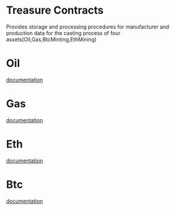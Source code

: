 # Treasure Contracts

Provides storage and processing procedures for manufacturer and production data for the casting process of four assets(Oil,Gas,BtcMinting,EthMining)

# Oil

[documentation](https://github.com/treasurenetprotocol/treasurenet-contracts/tree/main/docs/treasure/oil)

# Gas

[documentation](https://github.com/treasurenetprotocol/treasurenet-contracts/tree/main/docs/treasure/gas)

# Eth

[documentation](https://github.com/treasurenetprotocol/treasurenet-contracts/tree/main/docs/treasure/eth)

# Btc

[documentation](https://github.com/treasurenetprotocol/treasurenet-contracts/tree/main/docs/treasure/btc)